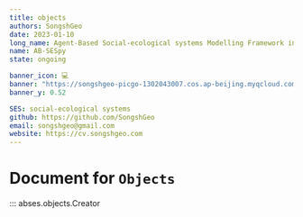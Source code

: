 ```yaml
---
title: objects
authors: SongshGeo
date: 2023-01-10
long_name: Agent-Based Social-ecological systems Modelling Framework in Python
name: AB-SESpy
state: ongoing

banner_icon: 💻
banner: "https://songshgeo-picgo-1302043007.cos.ap-beijing.myqcloud.com/uPic/ABEGM_Banner_v1.png"
banner_y: 0.52

SES: social-ecological systems
github: https://github.com/SongshGeo
email: songshgeo@gmail.com
website: https://cv.songshgeo.com
---
```

# Document for `Objects`

::: abses.objects.Creator
